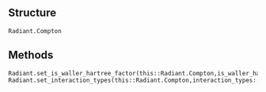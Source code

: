 ## Structure
```@docs
Radiant.Compton
```

## Methods
```@docs
Radiant.set_is_waller_hartree_factor(this::Radiant.Compton,is_waller_hartree_factor::Bool)
Radiant.set_interaction_types(this::Radiant.Compton,interaction_types::Dict{Tuple{String,String},Vector{String}})
```
